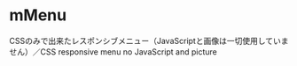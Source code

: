 # mMenu
CSSのみで出来たレスポンシブメニュー（JavaScriptと画像は一切使用していません）／CSS responsive menu no JavaScript and picture
